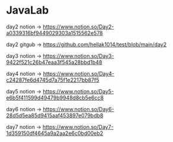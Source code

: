 # JavaLab

day2 notion -> https://www.notion.so/Day2-a0339316bf9449029303a1515562e578


day2 gitgub -> https://github.com/hellak1014/test/blob/main/day2


day3 notion -> https://www.notion.so/Day3-9422f521c26b47eaa3f545a28bbd1b48 


day4 notion -> https://www.notion.so/Day4-c24287fe6d4745d7a75f1e2217bb87f5


day5 notion -> https://www.notion.so/Day5-e6b5f411599d49479b9948d8cb5e6cc8


day6 notion -> https://www.notion.so/Day6-28d5d5ea85d9415aaf453897e079bdb8


day7 notion -> https://www.notion.so/Day7-1d359150df4645a9a2aa2e6c0bd00eb2
